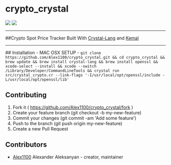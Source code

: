 # crypto_crystal

![](https://cloud.githubusercontent.com/assets/209371/13291809/022e2360-daf8-11e5-8be7-d02c1c8b38fb.png)
![](https://webrazzi.com/wp-content/uploads/2016/04/kemal-ekran-goruntusu.png)
<hr/>

##Crypto Spot Price Tracker Built With <a href="https://github.com/crystal-lang/crystal">Crystal-Lang</a> and <a href="https://github.com/kemalcr/kemal">Kemal</a>
<hr/>
## Installation
- MAC OSX SETUP
- <code>git clone https://github.com/Alex1100/crypto_crystal.git && cd crypto_crystal && brew update && brew install crystal-lang && brew install openssl && xcode-select --install && xcode --switch /Library/Developer/CommandLineTools && crystal run src/crystal_crypto.cr --link-flags '-I/usr/local/opt/openssl/include -L/usr/local/opt/openssl/lib'</code>

## Contributing

1. Fork it ( https://github.com/Alex1100/crypto_crystal/fork )
2. Create your feature branch (git checkout -b my-new-feature)
3. Commit your changes (git commit -am 'Add some feature')
4. Push to the branch (git push origin my-new-feature)
5. Create a new Pull Request

## Contributors

- [Alex1100](https://github.com/Alex1100) Alexander Aleksanyan - creator, maintainer
